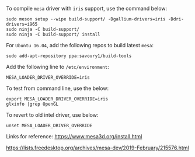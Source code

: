 
To compile `mesa` driver with `iris` support, use the command below:
```
sudo meson setup --wipe build-support/ -Dgallium-drivers=iris -Ddri-drivers=i965
sudo ninja -C build-support/
sudo ninja -C build-support/ install
```

For `Ubuntu 16.04`, add the following repos to build latest `mesa`:
```
sudo add-apt-repository ppa:savoury1/build-tools
```

Add the following line to ```/etc/environment```:

```
MESA_LOADER_DRIVER_OVERRIDE=iris
```

To test from command line, use the below:
```
export MESA_LOADER_DRIVER_OVERRIDE=iris
glxinfo |grep OpenGL
```
To revert to old intel driver, use below:
```
unset MESA_LOADER_DRIVER_OVERRIDE
```
Links for reference:
https://www.mesa3d.org/install.html

https://lists.freedesktop.org/archives/mesa-dev/2019-February/215576.html
